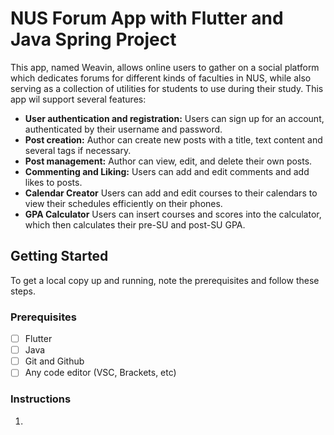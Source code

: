 # NUS Forum App with Flutter and Java Spring Project

This app, named Weavin, allows online users to gather on a social platform which dedicates forums for different kinds of faculties in NUS, while also serving as a collection of utilities for students to use during their study. This app wil support several features:

* **User authentication and registration:** Users can sign up for an account, authenticated by their username and password.
* **Post creation:** Author can create new posts with a title, text content and several tags if necessary.
* **Post management:** Author can view, edit, and delete their own posts.
* **Commenting and Liking:** Users can add and edit comments and add likes to posts. 
* **Calendar Creator** Users can add and edit courses to their calendars to view their schedules efficiently on their phones.
* **GPA Calculator** Users can insert courses and scores into the calculator, which then calculates their pre-SU and post-SU GPA.

## Getting Started

To get a local copy up and running, note the prerequisites and follow these steps.

### Prerequisites

- [ ] Flutter
- [ ] Java
- [ ] Git and Github
- [ ] Any code editor (VSC, Brackets, etc)

### Instructions
1. 
